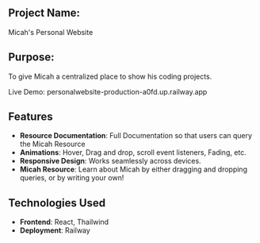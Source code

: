 ## Project Name: 
Micah's Personal Website

## Purpose: 
To give Micah a centralized place to show his coding projects.

Live Demo: personalwebsite-production-a0fd.up.railway.app

## Features  
- **Resource Documentation**: Full Documentation so that users can query the Micah Resource
- **Animations**: Hover, Drag and drop, scroll event listeners, Fading, etc.
- **Responsive Design**: Works seamlessly across devices.
- **Micah Resource**: Learn about Micah by either dragging and dropping queries, or by writing your own! 

## Technologies Used
- **Frontend**: React, Thailwind
- **Deployment**: Railway
